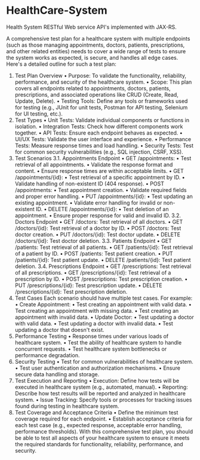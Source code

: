 # HealthCare-System
Health System RESTful Web service API's implemented with JAX-RS.



A comprehensive test plan for a healthcare system with multiple endpoints (such as those managing appointments, doctors, patients, prescriptions, and other related entities) needs to cover a wide range of tests to ensure the system works as expected, is secure, and handles all edge cases. Here's a detailed outline for such a test plan:
1. Test Plan Overview
•	Purpose: To validate the functionality, reliability, performance, and security of the healthcare system.
•	Scope: This plan covers all endpoints related to appointments, doctors, patients, prescriptions, and associated operations like CRUD (Create, Read, Update, Delete).
•	Testing Tools: Define any tools or frameworks used for testing (e.g., JUnit for unit tests, Postman for API testing, Selenium for UI testing, etc.).
2. Test Types
•	Unit Tests: Validate individual components or functions in isolation.
•	Integration Tests: Check how different components work together.
•	API Tests: Ensure each endpoint behaves as expected.
•	UI/UX Tests: Validate the user interface and experience.
•	Performance Tests: Measure response times and load handling.
•	Security Tests: Test for common security vulnerabilities (e.g., SQL injection, CSRF, XSS).
3. Test Scenarios
3.1. Appointments Endpoint
•	GET /appointments:
•	Test retrieval of all appointments.
•	Validate the response format and content.
•	Ensure response times are within acceptable limits.
•	GET /appointments/{id}:
•	Test retrieval of a specific appointment by ID.
•	Validate handling of non-existent ID (404 response).
•	POST /appointments:
•	Test appointment creation.
•	Validate required fields and proper error handling.
•	PUT /appointments/{id}:
•	Test updating an existing appointment.
•	Validate error handling for invalid or non-existent ID.
•	DELETE /appointments/{id}:
•	Test deletion of an appointment.
•	Ensure proper response for valid and invalid ID.
3.2. Doctors Endpoint
•	GET /doctors: Test retrieval of all doctors.
•	GET /doctors/{id}: Test retrieval of a doctor by ID.
•	POST /doctors: Test doctor creation.
•	PUT /doctors/{id}: Test doctor update.
•	DELETE /doctors/{id}: Test doctor deletion.
3.3. Patients Endpoint
•	GET /patients: Test retrieval of all patients.
•	GET /patients/{id}: Test retrieval of a patient by ID.
•	POST /patients: Test patient creation.
•	PUT /patients/{id}: Test patient update.
•	DELETE /patients/{id}: Test patient deletion.
3.4. Prescriptions Endpoint
•	GET /prescriptions: Test retrieval of all prescriptions.
•	GET /prescriptions/{id}: Test retrieval of a prescription by ID.
•	POST /prescriptions: Test prescription creation.
•	PUT /prescriptions/{id}: Test prescription update.
•	DELETE /prescriptions/{id}: Test prescription deletion.
4. Test Cases
Each scenario should have multiple test cases. For example:
•	Create Appointment:
•	Test creating an appointment with valid data.
•	Test creating an appointment with missing data.
•	Test creating an appointment with invalid data.
•	Update Doctor:
•	Test updating a doctor with valid data.
•	Test updating a doctor with invalid data.
•	Test updating a doctor that doesn't exist.
5. Performance Testing
•	Response times under various loads of healthcare system.
•	Test the ability of healthcare system to handle concurrent requests.
•	Test healthcare system bottlenecks or performance degradation.
6. Security Testing
•	Test for common vulnerabilities of healthcare system.
•	Test user authentication and authorization mechanisms.
•	Ensure secure data handling and storage.
7. Test Execution and Reporting
•	Execution: Define how tests will be executed in healthcare system (e.g., automated, manual).
•	Reporting: Describe how test results will be reported and analyzed in healthcare system.
•	Issue Tracking: Specify tools or processes for tracking issues found during testing in healthcare system.
8. Test Coverage and Acceptance Criteria
•	Define the minimum test coverage required for each endpoint.
•	Establish acceptance criteria for each test case (e.g., expected response, acceptable error handling, performance thresholds).
With this comprehensive test plan, you should be able to test all aspects of your healthcare system to ensure it meets the required standards for functionality, reliability, performance, and security.


